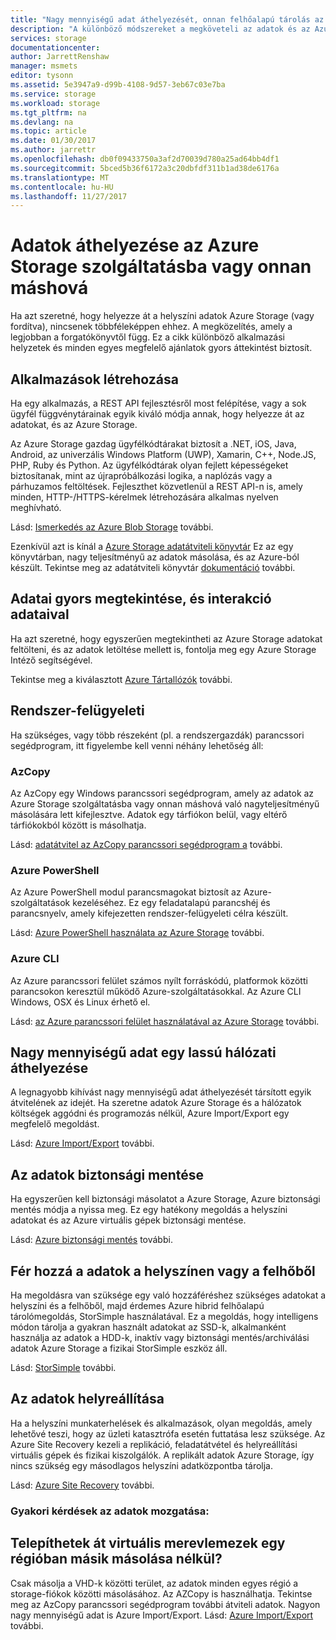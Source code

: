 ```yaml
---
title: "Nagy mennyiségű adat áthelyezését, onnan felhőalapú tárolás az Azure-ban |} Microsoft Docs"
description: "A különböző módszereket a megköveteli az adatok és az Azure Storage áttekintése."
services: storage
documentationcenter: 
author: JarrettRenshaw
manager: msmets
editor: tysonn
ms.assetid: 5e3947a9-d99b-4108-9d57-3eb67c03e7ba
ms.service: storage
ms.workload: storage
ms.tgt_pltfrm: na
ms.devlang: na
ms.topic: article
ms.date: 01/30/2017
ms.author: jarrettr
ms.openlocfilehash: db0f09433750a3af2d70039d780a25ad64bb4df1
ms.sourcegitcommit: 5bced5b36f6172a3c20dbfdf311b1ad38de6176a
ms.translationtype: MT
ms.contentlocale: hu-HU
ms.lasthandoff: 11/27/2017
---
```

# <a name="moving-data-to-and-from-azure-storage"></a>Adatok áthelyezése az Azure Storage szolgáltatásba vagy onnan máshová
Ha azt szeretné, hogy helyezze át a helyszíni adatok Azure Storage (vagy fordítva), nincsenek többféleképpen ehhez. A megközelítés, amely a legjobban a forgatókönyvtől függ. Ez a cikk különböző alkalmazási helyzetek és minden egyes megfelelő ajánlatok gyors áttekintést biztosít.

## <a name="building-applications"></a>Alkalmazások létrehozása
Ha egy alkalmazás, a REST API fejlesztésről most felépítése, vagy a sok ügyfél függvénytárainak egyik kiváló módja annak, hogy helyezze át az adatokat, és az Azure Storage.

Az Azure Storage gazdag ügyfélkódtárakat biztosít a .NET, iOS, Java, Android, az univerzális Windows Platform (UWP), Xamarin, C++, Node.JS, PHP, Ruby és Python. Az ügyfélkódtárak olyan fejlett képességeket biztosítanak, mint az újrapróbálkozási logika, a naplózás vagy a párhuzamos feltöltések. Fejleszthet közvetlenül a REST API-n is, amely minden, HTTP-/HTTPS-kérelmek létrehozására alkalmas nyelven meghívható.

Lásd: [Ismerkedés az Azure Blob Storage](../blobs/storage-dotnet-how-to-use-blobs.md) további.

Ezenkívül azt is kínál a [Azure Storage adatátviteli könyvtár](https://www.nuget.org/packages/Microsoft.Azure.Storage.DataMovement) Ez az egy könyvtárban, nagy teljesítményű az adatok másolása, és az Azure-ból készült. Tekintse meg az adatátviteli könyvtár [dokumentáció](https://github.com/Azure/azure-storage-net-data-movement) további. 

## <a name="quickly-viewinginteracting-with-your-data"></a>Adatai gyors megtekintése, és interakció adataival
Ha azt szeretné, hogy egyszerűen megtekintheti az Azure Storage adatokat feltölteni, és az adatok letöltése mellett is, fontolja meg egy Azure Storage Intéző segítségével.

Tekintse meg a kiválasztott [Azure Tártallózók](../storage-explorers.md) további.

## <a name="system-administration"></a>Rendszer-felügyeleti
Ha szükséges, vagy több részeként (pl. a rendszergazdák) parancssori segédprogram, itt figyelembe kell venni néhány lehetőség áll:

### <a name="azcopy"></a>AzCopy
Az AzCopy egy Windows parancssori segédprogram, amely az adatok az Azure Storage szolgáltatásba vagy onnan máshová való nagyteljesítményű másolására lett kifejlesztve. Adatok egy tárfiókon belül, vagy eltérő tárfiókokból között is másolhatja.

Lásd: [adatátvitel az AzCopy parancssori segédprogram a](storage-use-azcopy.md) további.

### <a name="azure-powershell"></a>Azure PowerShell
Az Azure PowerShell modul parancsmagokat biztosít az Azure-szolgáltatások kezeléséhez. Ez egy feladatalapú parancshéj és parancsnyelv, amely kifejezetten rendszer-felügyeleti célra készült.

Lásd: [Azure PowerShell használata az Azure Storage](storage-powershell-guide-full.md) további.

### <a name="azure-cli"></a>Azure CLI
Az Azure parancssori felület számos nyílt forráskódú, platformok közötti parancsokon keresztül működő Azure-szolgáltatásokkal. Az Azure CLI Windows, OSX és Linux érhető el.

Lásd: [az Azure parancssori felület használatával az Azure Storage](../storage-azure-cli.md) további.

## <a name="moving-large-amounts-of-data-with-a-slow-network"></a>Nagy mennyiségű adat egy lassú hálózati áthelyezése
A legnagyobb kihívást nagy mennyiségű adat áthelyezését társított egyik átvitelének az idejét. Ha szeretne adatok Azure Storage és a hálózatok költségek aggódni és programozás nélkül, Azure Import/Export egy megfelelő megoldást.

Lásd: [Azure Import/Export](../storage-import-export-service.md) további.

## <a name="backing-up-your-data"></a>Az adatok biztonsági mentése
Ha egyszerűen kell biztonsági másolatot a Azure Storage, Azure biztonsági mentés módja a nyissa meg. Ez egy hatékony megoldás a helyszíni adatokat és az Azure virtuális gépek biztonsági mentése.

Lásd: [Azure biztonsági mentés](../../backup/backup-introduction-to-azure-backup.md) további.

## <a name="accessing-your-data-on-premises-and-from-the-cloud"></a>Fér hozzá a adatok a helyszínen vagy a felhőből
Ha megoldásra van szüksége egy való hozzáféréshez szükséges adatokat a helyszíni és a felhőből, majd érdemes Azure hibrid felhőalapú tárolómegoldás, StorSimple használatával. Ez a megoldás, hogy intelligens módon tárolja a gyakran használt adatokat az SSD-k, alkalmanként használja az adatok a HDD-k, inaktív vagy biztonsági mentés/archiválási adatok Azure Storage a fizikai StorSimple eszköz áll.

Lásd: [StorSimple](../../storsimple/storsimple-overview.md) további.

## <a name="recovering-your-data"></a>Az adatok helyreállítása
Ha a helyszíni munkaterhelések és alkalmazások, olyan megoldás, amely lehetővé teszi, hogy az üzleti katasztrófa esetén futtatása lesz szüksége. Az Azure Site Recovery kezeli a replikáció, feladatátvétel és helyreállítási virtuális gépek és fizikai kiszolgálók. A replikált adatok Azure Storage, így nincs szükség egy másodlagos helyszíni adatközpontba tárolja.

Lásd: [Azure Site Recovery](../../site-recovery/site-recovery-overview.md) további.
### <a name="moving-data-faq"></a>Gyakori kérdések az adatok mozgatása:
## <a name="can-i-migrate-vhds-from-one-region-to-another-without-copying"></a>Telepíthetek át virtuális merevlemezek egy régióban másik másolása nélkül?
Csak másolja a VHD-k közötti terület, az adatok minden egyes régió a storage-fiókok közötti másolásához. Az AZCopy is használhatja. Tekintse meg az AzCopy parancssori segédprogram további átviteli adatok. Nagyon nagy mennyiségű adat is Azure Import/Export. Lásd: [Azure Import/Export](https://docs.microsoft.com/azure/storage/storage-import-export-service) további.
